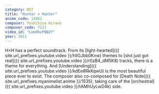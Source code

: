 ```yaml
---
category: OST
title: "Hunter × Hunter"
anime_code: 11061
composer: Yoshihisa Hirano
composer_code: 7221
video_id: "LooOkvPQQ2Y"
year: 2011
---
```

H×H has a perfect soundtrack. From its [light-hearted]({{ site.url_prefixes.youtube.video }}/hllGJbb0Knw) themes to [shιt just got real]({{ site.url_prefixes.youtube.video }}/r0zB4_dM5K8) tracks, there is a theme for everything. And [Understanding]({{ site.url_prefixes.youtube.video }}/kdEe8RkKqwU) is the most beautiful piece ever to exist.
The composer also co-composed for [Death Note]({{ site.url_prefixes.myanimelist.anime }}/1535), taking care of the [orchestral]({{ site.url_prefixes.youtube.video }}/tAMhUyLwD4k) side.